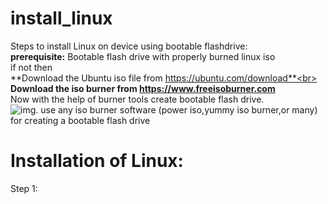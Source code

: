 # install_linux
Steps to install Linux on device using bootable flashdrive:<br>
**prerequisite:** Bootable flash drive with properly burned linux iso<br>
if not then <br>
**Download the Ubuntu iso file from https://ubuntu.com/download**<br>
**Download the iso burner from https://www.freeisoburner.com** <br>
Now with the help of burner tools create bootable flash drive.<br>
![img]("https://www.freeisoburner.com/screenshot.gif").
use any iso burner software (power iso,yummy iso burner,or many) for creating a bootable flash drive 

# Installation of Linux:<br>
Step 1: 
